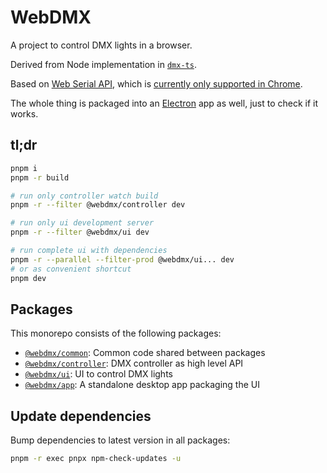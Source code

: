 # WebDMX

A project to control DMX lights in a browser.

Derived from Node implementation in [`dmx-ts`](https://github.com/node-dmx/dmx-ts).

Based on [Web Serial API](https://developer.mozilla.org/en-US/docs/Web/API/Web_Serial_API), which is [currently only supported in Chrome](https://developer.mozilla.org/en-US/docs/Web/API/Web_Serial_API#browser_compatibility).

The whole thing is packaged into an [Electron](https://www.electronjs.org/) app as well, just to check if it works.

## tl;dr

```bash
pnpm i
pnpm -r build

# run only controller watch build
pnpm -r --filter @webdmx/controller dev

# run only ui development server
pnpm -r --filter @webdmx/ui dev

# run complete ui with dependencies
pnpm -r --parallel --filter-prod @webdmx/ui... dev
# or as convenient shortcut
pnpm dev
```

## Packages

This monorepo consists of the following packages:

- [`@webdmx/common`](./packages/common/README.md): Common code shared between packages
- [`@webdmx/controller`](./packages/controller/README.md): DMX controller as high level API
- [`@webdmx/ui`](./packages/ui/README.md): UI to control DMX lights
- [`@webdmx/app`](./packages/app/README.md): A standalone desktop app packaging the UI

## Update dependencies

Bump dependencies to latest version in all packages:

```bash
pnpm -r exec pnpx npm-check-updates -u
```

